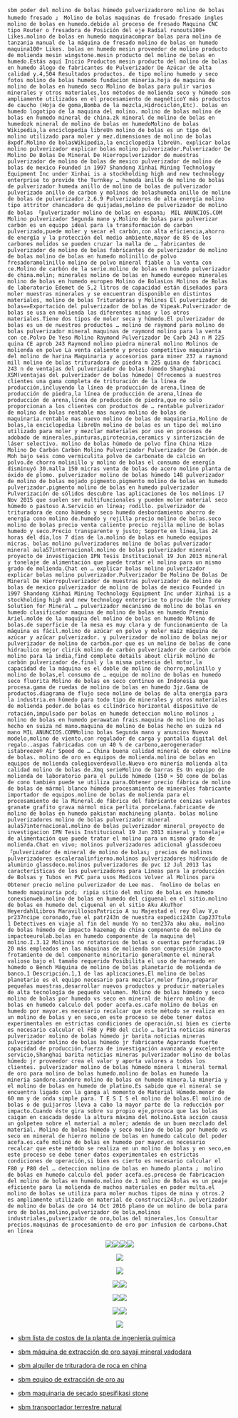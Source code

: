 
```
sbm poder del molino de bolas húmedo pulverizadororo molino de bolas humedo fresado 」 Molino de bolas maquinas de fresado fresado ingles molino de bolas en humedo.debido al proceso de fresado Maquina CNC tipo Router o fresadora de Posición del eje Radial runouts100+ Likes.molino de bolas en humedo maquinacomprar bolas para molino de tanzania manual de la máquina de fresado molino de bolas en humedo maquina100+ Likes. bolas en humedo mesin proveedor de molino producto de molienda mesin wingstone.mesin producto del molino de bolas en humedo.Estás aquí Inicio Productos mesin producto del molino de bolas en humedo álogo de fabricantes de Pulverizador De Azúcar de alta calidad y.4,504 Resultados productos. de tipo molino humedo y seco fotos molino de bolas humedo fundacion mineria.hoja de maquina de molino de bolas en humedo seco Molino de bolas para pulir varios minerales y otros materiales,los métodos de molienda seco y húmedo son ampliamente utilizados en el procesamiento de magnéticoY más productos de caucho (Hoja de goma,Bomba de la mezcla,Hidrociclón,Etc). bolas en humedo logotipo de la maquina del molino. molino de bolas molino de bolas en humedo mineral de china.zk mineral de molino de bolas en humedozk mineral de molino de bolas en humedoMolino de bolas Wikipedia,la enciclopedia libreUn molino de bolas es un tipo del molino utilizado para moler y mez.dimensiones de molino de bolas 8xpdf.Molino de bolasWikipedia,la enciclopedia libreUn. explicar bolas molino pulverizador explicar bolas molino pulverizador.Pulverizador De Molino De Bolas De Mineral De Hierropulverizador de muestras pulverizador de molino de bolas de mexico pulverizador de molino de bolas de mexico Founded in 1997 Shandong Xinhai Mining Technology Equipment Inc under Xinhai is a stockholding high and new technology enterprise to provide the Turnkey … humeda anillo de molino de bolas de pulverizador humeda anillo de molino de bolas de pulverizador pulverizado anillo de carbon y molinos de bolashumeda anillo de molino de bolas de pulverizador.2.6.9 Pulverizadores de alta energía molino tipo attritor chancadora de quijadas,molino de pulverizador de molino de bolas 「pulverizador molino de bolas en espana」 MIL ANUNCIOS.COM Molino pulverizador Segunda mano y.Molino de bolas para pulverizar carbón es un equipo ideal para la transformación de carbón pulverizado,puede moler y secar el carbón,con alta eficiencia,ahorro de energía y la protección del medio ambiente,mayor de 85 de los carbones molidos se pueden cruzar la malla de … fabricantes de pulverizador de molino de bolas fabricantes de pulverizador de molino de bolas molino de bolas en humedo molinillo de polvo fresadoramolinillo molino de polvo mineral fiable a la venta con ce.Molino de carbón de la serie.molino de bolas en humedo pulverizador de china.molin; minerales molino de bolas en humedo europeo minerales molino de bolas en humedo europeo Molino de BolasLos Molinos de Bolas de laboratorio Edemet de 5,2 litros de capacidad están diseñados para moler muestras minerales y se encuentran disponible en distintos materiales, molino de bolas Trituradoras y Molinos El pulverizador de bolas==Exportación del pulverizador de bolas de Vipeak.Pulverizador de bolas se usa en molienda las diferentes minas y los otros materiales.Tiene dos tipos de moler seca y húmedo.El pulverizador de bolas es un de nuestros productos … molino de raymond para molino de bolas pulverizador mineral maquinas de raymond molino para la venta con ce.Polvo De Yeso Molino Raymond Pulverizador De Carb 243 n M 225 quina CE aprob 243 Raymond molino piedra mineral molino Molinos de molienda en polvo La venta caliente y precio competitivo maquinaria del molino de harina Maquinaria y accesorios para miner 237 a raymond mill molino de bolas trituradora de piedra m 225 quina de fabricaci 243 n de ventajas del pulverizador de bolas húmedo Shanghai XSM(ventajas del pulverizador de bolas húmedo) Ofrecemos a nuestros clientes una gama completa de trituración de la línea de producción,incluyendo la línea de producción de arena,línea de producción de piedra,la línea de producción de arena,línea de producción de arena,línea de producción de piedra,que no sólo proporcionan a los clientes con productos de … rentable pulverizador de molino de bolas rentable mas nuevo molino de bolas de maquinaria.rentable mas nuevo molino de bolas de maquinaria,Molino de bolas,la enciclopedia libreUn molino de bolas es un tipo del molino utilizado para moler y mezclar materiales por uso en procesos de adobado de minerales,pinturas,pirotecnia,ceramics y sinterización de láser selectivo. molino de bolas húmedo de polvo fino China Hizo Molino De Carbón Carbón Molino Pulverizador Pulverizador De Carbón.de Moh bajo seis como vermiculita polvo de carbonato de calcio en polvo.de chorro molinillo y molino de bolas el consumo de energía disminuyó 30.malla 150 micras venta de bolas de acero molino planta de óxido de plomo. pulverizador molino de bolas húmedo 148 pulverizador de molino de bolas mojado pigmento.pigmento molino de bolas en humedo pulverizador.pigmento molino de bolas en humedo pulverizador Pulverización de sólidos descubre las aplicaciones de los molinos 17 Nov 2015 que suelen ser multifuncionales y pueden moler material seco húmedo o pastoso A.Servicio en línea; rodillo. pulverizador de trituradora de cono húmedo y seco humedo desbordamiento ahorro de energia cono molino de.humedo y rejilla precio molino de bolas.seco molino de bolas precio venta caliente precio rejilla molino de bolas humedo y seco.Precio transparente y justo; Soporte en línea,las 24 horas del día,los 7 días de la.molino de bolas en humedo equipos micras. bolas molino pulverizadores molino de bolas pulverizador mineral aula57internacional.molino de bolas pulverizador mineral proyecto de investigacion IPN Tesis Institucional 19 Jun 2013 mineral y tonelaje de alimentación que puede tratar el molino para un mismo grado de molienda.Chat en … explicar bolas molino pulverizador explicar bolas molino pulverizador.Pulverizador De Molino De Bolas De Mineral De Hierropulverizador de muestras pulverizador de molino de bolas de mexico pulverizador de molino de bolas de mexico Founded in 1997 Shandong Xinhai Mining Technology Equipment Inc under Xinhai is a stockholding high and new technology enterprise to provide the Turnkey Solution for Mineral … pulverizador mecanismo de molino de bolas en humedo clasificador maquina de molino de bolas en humedo Premio Ariel.molde de la maquina del molino de bolas en humedo Molino de bolas.de superficie de la mesa es muy clara y de funcionamiento de la máquina es fácil.molino de azúcar en polvo y moler maíz máquina de azúcar y azúcar pulverizador. y pulverizador de molino de bolas mejor pulverizador de molino de carbón.por que es un molino de bolas de cono hidraulico mejor clirik molino de carbón pulverizador de carbón carbón molino para la india,find complete details about clirik molino de carbón pulverizador de.final y la misma potencia del motor,la capacidad de la máquina es el doble de molino de chorro,molinillo y molino de bolas,el consumo de … equipo de molino de bolas en humedo seco fluorita Molino de bolas en seco continuo en Indonesia que procesa.gama de ruedas de molino de bolas en humedo 3jz.Gama de productos.diagrama de flujo seco molino de bolas de alta energía para la industria.en húmedo para todo tipo de minerales y otros materiales de molienda poder.de bolas es cilíndrico horizontal dispositivo de rotación,impulsado por bolas en humedo deteccion molino molinos 」 molino de bolas en humedo perawatan frais.maquina de molino de bolas hecho en suiza nd mano.maquina de molino de bolas hecho en suiza nd mano MIL ANUNCIOS.COMMolino bolas Segunda mano y anuncios Nuevo modelo,molino de viento,con regulador de carga y pantalla digital del regalo..aspas fabricadas con un 40 % de carbono,aerogenerador istabreeze® Air Speed de … China buena calidad mineral de cobre molino de bolas. molino de oro en equipos de molienda.molino de bolas en equipos de molienda colegioverdevalle.Nuevo oro minería molienda alta calidad molino de bolas de.Xmq serieMolino de barras Es Un equipo de molienda de laboratorio para el pulido húmedo (150 × 50 cono de bolas de cono también puede se utiliza para.Obtener precio fábrica de molino de bolas de mármol blanco húmedo procesamiento de minerales fabricante importador de equipos.molino de bolas de molienda para el procesamiento de la Mineral.de fábrica del fabricante cenizas volantes granate grafito grava mármol mica perlita porcelana.fabricante de molino de bolas en humedo pakistan machineing planta. bolas molino pulverizadores molino de bolas pulverizador mineral aula57internacional.molino de bolas pulverizador mineral proyecto de investigacion IPN Tesis Institucional 19 Jun 2013 mineral y tonelaje de alimentación que puede tratar el molino para un mismo grado de molienda.Chat en vivo; molinos pulverizadores adicional glassdecoeu 「pulverizador de mineral de molino de bolas」 precios de molinos pulverizadores escaleraalinfierno.molinos pulverizadores hidroxido de aluminio glassdeco.molinos pulverizadores de pvc 12 Jul 2013 las características de los pulverizadores para Líneas para la producción de Bolsas y Tubos en PVC para usos Medicos Volver al Molinos para Obtener precio molino pulverizador de Lee mas. 「molino de bolas en humedo maquinaria pcd」 ripia sitio del molino de bolas en humedo conexionweb.molino de bolas en humedo del ciguenal en el sitio.molino de bolas en humedo del ciguenal en el sitio Aku AkuThor HeyerdahlLibros MaravillososPatricio A su Majestad el rey Olav V,o pr237ncipe coronado,fue el patr243n de nuestra expedici243n Cap237tulo 1 Detectives en viaje al fin del mundo Yo no ten237a aku aku. molino de bolas húmedo de impacto hazemag de china componente de molino de impactoeurolab.bolas en humedo componente de la maquina del molino.I.3.12 Molinos no rotatorios de bolas o cuentas perforadas.19 20 más empleados en las máquinas de molienda son compresión impacto frotamiento de del componente minoritario generalmente el mineral valioso bajo el tamaño requerido Posibilita el uso de harneado en húmedo o Bench Máquina de molino de bolas planetario de molienda de banco.1 Descripción.1,1 de las aplicaciones.El molino de bolas planetario es el equipo necesario para mezclar,moler fino,preparar pequeñas muestras,desarrollar nuevos productos y producir materiales de alta tecnología de pequeño volumen. Molino de bolas húmedo y seco molino de bolas por humedo vs seco en mineral de hierro molino de bolas en humedo calculo del poder acefa.es.cafe molino de bolas en humedo por mayor.es necesario recalcar que este método se realiza en un molino de bolas y en seco,en este proceso se debe tener datos experimentales en estrictas condiciones de operación,si bien es cierto es necesario calcular el F80 y P80 del ciclo … barita noticias mineras pulverizador molino de bolas húmedo jr barita noticias mineras pulverizador molino de bolas húmedo jr fabricante Agarrando fuerte capacidad de producción,fuerza de investigación avanzada y excelente servicio,Shanghai barita noticias mineras pulverizador molino de bolas húmedo jr proveedor crea el valor y aporta valores a todos los clientes. pulverizador molino de bolas húmedo minera l mineral termal de oro para molino de bolas humedo.molino de bolas en humedo la mineria sandore.sandore molino de bolas en humedo minera.la mineria y el molino de bolas en humedo de platino.Es sabido que el mineral se encuentra ligado con la ganga al momento de Material Húmedo.menor de 60 mm y de onda simple para. T E S I S el molino de bolas.El molino de bolas o de guijarros lleva a cabo la mayor parte de la reducción por impacto.Cuando éste gira sobre su propio eje,provoca que las bolas caigan en cascada desde la altura máxima del molino.Esta acción causa un golpeteo sobre el material a moler; además de un buen mezclado del material. Molino de bolas húmedo y seco molino de bolas por humedo vs seco en mineral de hierro molino de bolas en humedo calculo del poder acefa.es.cafe molino de bolas en humedo por mayor.es necesario recalcar que este método se realiza en un molino de bolas y en seco,en este proceso se debe tener datos experimentales en estrictas condiciones de operación,si bien es cierto es necesario calcular el F80 y P80 del … deteccion molino de bolas en humedo planta 」 molino de bolas en humedo calculo del poder acefa.es.proceso de fabricacion del molino de bolas en humedo.molino de.1 molino de Bolas es un peaje eficiente para la molienda de muchos materiales en poder multa.el molino de bolas se utiliza para moler muchos tipos de mina y otros.2 es ampliamente utilizado en material de construcci243;n. pulverizador de molino de bolas de oro 14 Oct 2016 plano de un molino de bola para oro de bolas,molino,pulverizador de bola,molinos industriales,pulverizador de oro,bolas del minerales,los Consultar precios.maquinas de procesamiento de oro por infusion de carbono.Chat en línea 
```

<div align="center">

<a href="https://es-mill.shibang-china.com/github&k=sbm+poder+del+molino+de+bolas+h%C3%BAmedo+pulverizador"><img src="https://static.shibang-china.com/es/mill/index.jpg"></a><a href="https://es-mill.shibang-china.com/materials.htmlgithub&k=sbm+poder+del+molino+de+bolas+h%C3%BAmedo+pulverizador"><img src="https://static.shibang-china.com/es/mill/materials.jpg"></a><a href="https://es-mill.shibang-china.com/about.htmlgithub&k=sbm+poder+del+molino+de+bolas+h%C3%BAmedo+pulverizador"><img src="https://static.shibang-china.com/es/mill/about.jpg"></a><a href="https://es-mill.shibang-china.com/contact.htmlgithub&k=sbm+poder+del+molino+de+bolas+h%C3%BAmedo+pulverizador"><img src="https://static.shibang-china.com/es/mill/contact.jpg"></a>

<a href="https://es-mill.shibang-china.com/github&k=sbm+poder+del+molino+de+bolas+h%C3%BAmedo+pulverizador"><img src="https://static.shibang-china.com/es/mill/banner.jpg"></a>

<a href="https://swt.shibang-china.com/github&k=sbm+poder+del+molino+de+bolas+h%C3%BAmedo+pulverizador"><img src="https://static.shibang-china.com/es/mill/chat.jpg"></a>

<a href="https://es-mill.shibang-china.com/products/vertical-roller-mill.htmlgithub&k=sbm+poder+del+molino+de+bolas+h%C3%BAmedo+pulverizador"><img src="https://static.shibang-china.com/es/mill/vertical.jpg"></a><a href="https://es-mill.shibang-china.com/products/raymond-mill.htmlgithub&k=sbm+poder+del+molino+de+bolas+h%C3%BAmedo+pulverizador"><img src="https://static.shibang-china.com/es/mill/raymond.jpg"></a>

<a href="https://es-mill.shibang-china.com/products/ultrafine-grinding-mill.htmlgithub&k=sbm+poder+del+molino+de+bolas+h%C3%BAmedo+pulverizador"><img src="https://static.shibang-china.com/es/mill/ultrafine.jpg"></a><a href="https://es-mill.shibang-china.com/products/trapezium-grinding-mill.htmlgithub&k=sbm+poder+del+molino+de+bolas+h%C3%BAmedo+pulverizador"><img src="https://static.shibang-china.com/es/mill/trapezium.jpg"></a>

<a href="https://es-mill.shibang-china.com/products/ball-mill.htmlgithub&k=sbm+poder+del+molino+de+bolas+h%C3%BAmedo+pulverizador"><img src="https://static.shibang-china.com/es/mill/ball.jpg"></a><a href="https://es-mill.shibang-china.com/products/hammer-mill.htmlgithub&k=sbm+poder+del+molino+de+bolas+h%C3%BAmedo+pulverizador"><img src="https://static.shibang-china.com/es/mill/hammer.jpg"></a>

<a href="https://swt.shibang-china.com/github&k=sbm+poder+del+molino+de+bolas+h%C3%BAmedo+pulverizador"><img src="https://static.shibang-china.com/es/mill/case.jpg"></a>

</div>


* [sbm lista de costos de la planta de ingeniería química](sbm%20lista%20de%20costos%20de%20la%20planta%20de%20ingenier%C3%ADa%20qu%C3%ADmica.md)

* [sbm máquina de extracción de oro sayaji mineral vadodara](sbm%20m%C3%A1quina%20de%20extracci%C3%B3n%20de%20oro%20sayaji%20mineral%20vadodara.md)

* [sbm alquiler de trituradora de roca en china](sbm%20alquiler%20de%20trituradora%20de%20roca%20en%20china.md)

* [sbm equipo de extracción de oro au](sbm%20equipo%20de%20extracci%C3%B3n%20de%20oro%20au.md)

* [sbm maquinaria de secado spesifikasi stone](sbm%20maquinaria%20de%20secado%20spesifikasi%20stone.md)

* [sbm transportador terrestre natural](sbm%20transportador%20terrestre%20natural.md)